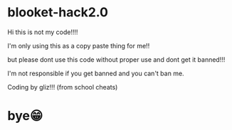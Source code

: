 # blooket-hack2.0

Hi this is not my code!!!!

I'm only using this as a copy paste thing for me!!

but please dont use this code without proper use and dont get it banned!!!

I'm not responsible if you get banned and you can't ban me.

Coding by gliz!!! (from school cheats)
# bye😁
